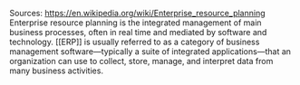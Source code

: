 Sources:
https://en.wikipedia.org/wiki/Enterprise_resource_planning
\
Enterprise resource planning is the integrated management of main business processes, often in real time and mediated by software and technology. [[ERP]] is usually referred to as a category of business management software—typically a suite of integrated applications—that an organization can use to collect, store, manage, and interpret data from many business activities.
